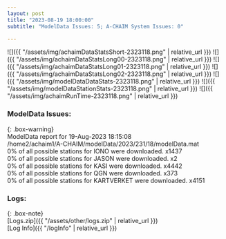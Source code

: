 ```yaml
---
layout: post
title: "2023-08-19 18:00:00"
subtitle: "ModelData Issues: 5; A-CHAIM System Issues: 0"

---
```


![]({{ "/assets/img/achaimDataStatsShort-2323118.png" | relative_url }})
![]({{ "/assets/img/achaimDataStatsLong00-2323118.png" | relative_url }})
![]({{ "/assets/img/achaimDataStatsLong01-2323118.png" | relative_url }})
![]({{ "/assets/img/achaimDataStatsLong02-2323118.png" | relative_url }})
![]({{ "/assets/img/modelDataDataStats-2323118.png" | relative_url }})
![]({{ "/assets/img/modelDataStationStats-2323118.png" | relative_url }})
![]({{ "/assets/img/achaimRunTime-2323118.png" | relative_url }})


### ModelData Issues:  
  
{: .box-warning}  
 ModelData report for 19-Aug-2023 18:15:08   
 /home2/achaim1/A-CHAIM/modelData/2023/231/18/modelData.mat   
 0% of all possible stations for IONO were downloaded. x1437   
 0% of all possible stations for JASON were downloaded. x2   
 0% of all possible stations for KASI were downloaded. x4442   
 0% of all possible stations for QGN were downloaded. x373   
 0% of all possible stations for KARTVERKET were downloaded. x4151   
  


### Logs:  
  
{: .box-note}  
[Logs.zip]({{ "/assets/other/logs.zip" | relative_url }})  
[Log Info]({{ "/logInfo" | relative_url }})  
